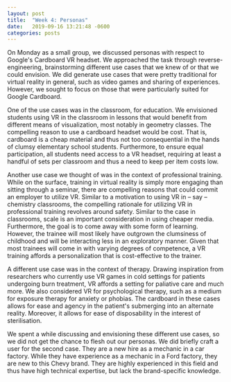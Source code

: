 ```yaml
---
layout: post
title:  "Week 4: Personas"
date:   2019-09-16 13:21:48 -0600
categories: posts
---
```


On Monday as a small group, we discussed personas with respect to Google's Cardboard VR headset.
We approached the task through reverse-engineering, brainstorming different use cases that we knew of or that we could envision.
We did generate use cases that were pretty traditional for virtual reality in general, such as video games and sharing of experiences. 
However, we sought to focus on those that were particularly suited for Google Cardboard.

One of the use cases was in the classroom, for education.
We envisioned students using VR in the classroom in lessons that would benefit from different means of visualization, most notably in geometry classes.
The compelling reason to use a cardboard headset would be cost.
That is, cardboard is a cheap material and thus not too consequential in the hands of clumsy elementary school students.
Furthermore, to ensure equal participation, all students need access to a VR headset, requiring at least a handful of sets per classroom and thus a need to keep per item costs low.

Another use case we thought of was in the context of professional training.
While on the surface, training in virtual reality is simply more engaging than sitting through a seminar, 
there are compelling reasons that could commit an employer to utilize VR.
Similar to a motivation to using VR in – say – chemistry classrooms, the compelling rationale for utilizing VR in professional training revolves around safety.
Similar to the case in classrooms, scale is an important consideration in using cheaper media.
Furthermore, the goal is to come away with some form of learning.
However, the trainee will most likely have outgrown the clumsiness of childhood and will be interacting less in an exploratory manner.
Given that most trainees will come in with varying degrees of competence, a VR training affords a personalization that is cost-effective to the trainer.

A different use case was in the context of therapy. 
Drawing inspiration from researchers who currently use VR games in cold settings for patients undergoing burn treatment,
VR affords a setting for paliative care and much more.
We also considered VR for psychological therapy, such as a medium for exposure therapy for anxiety or phobias. 
The cardboard in these cases allows for ease and agency in the patient's submerging into an alternate reality. 
Moreover, it allows for ease of disposability in the interest of sterilisation. 

We spent a while discussing and envisioning these different use cases, so we did not get the chance to flesh out our personas. 
We did briefly craft a user for the second case.
They are a new hire as a mechanic in a car factory.
While they have experience as a mechanic in a Ford factory, they are new to this Chevy brand. 
They are highly experienced in this field and thus have high technical expertise, but lack the brand-specific knowledge.